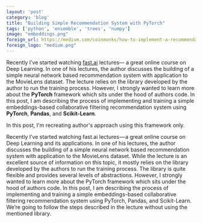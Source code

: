 ```yaml
---
layout: 'post'
category: 'blog'
title: "Building Simple Recommendation System with PyTorch"
tags: ['python', 'ensemble', 'trees', 'numpy']
image: "embeddings.png"
foreign_url: https://medium.com/coinmonks/how-to-implement-a-recommendation-system-with-deep-learning-and-pytorch-2d40476590f9
foreign_logo: "medium.png"
---
```


Recently I’ve started watching [fast.ai](http://course.fast.ai) lectures&mdash; a great
 online course on Deep Learning. In one of his lectures, the author
discusses the building of a simple neural network based recommendation system
with application to the MovieLens dataset. The lecture relies on
the library developed by the author to run the training process. However,
I strongly wanted to learn more about the **PyTorch** framework which sits
under the hood of authors code. In this post, I am describing the process of implementing and training a simple embeddings-based collaborative filtering recommendation system using **PyTorch**, **Pandas**,
and **Scikit-Learn**.

<!--more-->

In this post, I'm recreating author's approach
using this framework only.

Recently I’ve started watching fast.ai lectures — a great online course on Deep Learning and its applications. In one of his lectures, the author discusses the building of a simple neural network based recommendation system with application to the MovieLens dataset. While the lecture is an excellent source of information on this topic, it mostly relies on the library developed by the authors to run the training process. The library is quite flexible and provides several levels of abstractions.
However, I strongly wanted to learn more about the PyTorch framework which sits under the hood of authors code. In this post, I am describing the process of implementing and training a simple embeddings-based collaborative filtering recommendation system using PyTorch, Pandas, and Scikit-Learn. We’re going to follow the steps described in the lecture without using the mentioned library.
